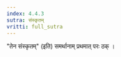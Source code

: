 ```yaml
---
index: 4.4.3
sutra: संस्कृतम्
vritti: full_sutra
---
```


"तेन संस्कृतम्" (इति) समर्थानाम् प्रथमात् परः ठक् ।  